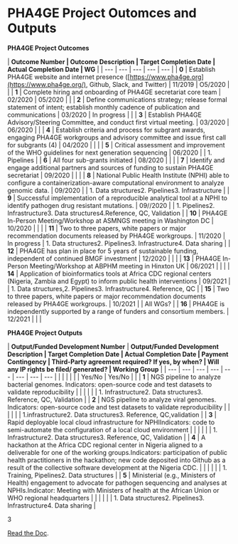 # PHA4GE Project Outomces and Outputs

**PHA4GE Project Outcomes**

| **Outcome
Number **|** Outcome Description **|** Target
Completion Date **|** Actual
Completion Date **|** WG** |
| --- | --- | --- | --- | --- |
| **0** | Establish PHA4GE website and internet presence ([https://www.pha4ge.org](https://www.pha4ge.org/), Github, Slack, and Twitter) | 11/2019 | O5/2020 |
 |
| **1** | Complete hiring and onboarding of PHA4GE secretariat core team | 02/2020 | 05/2020 |
 |
| **2** | Define communications strategy; release formal statement of intent; establish monthly cadence of publication and communications | 03/2020 | In progress |
 |
| **3** | Establish PHA4GE Advisory/Steering Committee, and conduct first virtual meeting. | 03/2020 | 06/2020 |
 |
| **4** | Establish criteria and process for subgrant awards, engaging PHA4GE workgroups and advisory committee and issue first call for subgrants (4) | 04/2020 |
 |
 |
| **5** | Critical assessment and improvement of the WHO guidelines for next generation sequencing | 06/2020 |
 | 1. Pipelines |
| **6** | All four sub-grants initiated | 08/2020 |
 |
 |
| **7** | Identify and engage additional partners and sources of funding to sustain PHA4GE secretariat | 09/2020 |
 |
 |
| **8** | National Public Health Institute (NPHI) able to configure a containerization-aware computational environment to analyze genomic data. | 09/2020 |
 | 1. Data structures2. Pipelines3. Infrastructure |
| **9** | Successful implementation of a reproducible analytical tool at a NPHI to identify pathogen drug resistant mutations. | 09//2020 |
 | 1. Pipelines2. Infrastructure3. Data structures4.Reference, QC, Validation |
| **10** | PHA4GE In-Person Meeting/Workshop at ASMNGS meeting in Washington DC | 10/2020 |
 |
 |
| **11** | Two to three papers, white papers or major recommendation documents released by PHA4GE workgroups. | 11/2020 | In progress | 1. Data structures2. Pipelines3. Infrastructure4. Data sharing |
| **12** | PHA4GE has plan in place for 5 years of sustainable funding, independent of continued BMGF investment | 12/2020 |
 |
 |
| **13** | PHA4GE In-Person Meeting/Workshop at ABPHM meeting in Hinxton UK | 06/2021 |
 |
 |
| **14** | Application of bioinformatics tools at Africa CDC regional centers (Nigeria, Zambia and Egypt) to inform public health interventions | 09/2021 |
 | 1. Data structures,2. Pipelines3. Infrastructure4. Reference, QC |
| **15** | Two to three papers, white papers or major recommendation documents released by PHA4GE workgroups. | 10/2021 |
 | All WGs? |
| **16** | PHA4GE is independently supported by a range of funders and consortium members. | 12/2021 |
 |
 |

**PHA4GE Project Outputs**

| **Output/Funded Development Number** | **Output/Funded Development
Description **|** Target
Completion Date **|** Actual
Completion Date **|** Payment
Contingency **|** Third-Party agreement required?
 If yes, by when? **|** Will any IP rights be filed/
 generated? **|** Working Group** |
| --- | --- | --- | --- | --- | --- | --- | --- |
|
 |
 |
 |
 |
 | Yes/No | Yes/No |
 |
| **1** | NGS pipeline to analyze bacterial genomes. Indicators: open-source code and test datasets to validate reproducibility |
 |
 |
 |
 |
 | 1. Infrastructure2. Data structures3. Reference, QC, Validation |
| **2** | NGS pipeline to analyze viral genomes. Indicators: open-source code and test datasets to validate reproducibility |
 |
 |
 |
 |
 | 1.infrastructure2. Data structures3. Reference, QC,validation |
| **3** | Rapid deployable local cloud infrastructure for NPHIIndicators: code to semi-automate the configuration of a local cloud environment |
 |
 |
 |
 |
 | 1. Infrastructure2. Data structures3. Reference, QC, Validation |
| **4** | A hackathon at the Africa CDC regional center in Nigeria aligned to a deliverable for one of the working groups.Indicators: participation of public health practitioners in the hackathon; new code deposited into Github as a result of the collective software development at the Nigeria CDC. |
 |
 |
 |
 |
 | 1. Training, Pipelines2. Data structures |
| **5** | Ministerial (e.g., Ministers of Health) engagement to advocate for pathogen sequencing and analyses at NPHIs.Indicator: Meeting with Ministers of health at the African Union or WHO regional headquarters |
 |
 |
 |
 |
 | 1. Data structures2. Pipelines3. Infrastructure4. Data sharing |

3




[Read the Doc](https://drive.google.com/file/d/1jgPWBfJaOCN9PssQdvWhBWfsQKokEi0U/view?usp=sharing).
